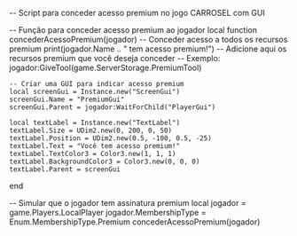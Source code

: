 -- Script para conceder acesso premium no jogo CARROSEL com GUI

-- Função para conceder acesso premium ao jogador
local function concederAcessoPremium(jogador)
    -- Conceder acesso a todos os recursos premium
    print(jogador.Name .. " tem acesso premium!")
    -- Adicione aqui os recursos premium que você deseja conceder
    -- Exemplo: jogador:GiveTool(game.ServerStorage.PremiumTool)
    
    -- Criar uma GUI para indicar acesso premium
    local screenGui = Instance.new("ScreenGui")
    screenGui.Name = "PremiumGui"
    screenGui.Parent = jogador:WaitForChild("PlayerGui")
    
    local textLabel = Instance.new("TextLabel")
    textLabel.Size = UDim2.new(0, 200, 0, 50)
    textLabel.Position = UDim2.new(0.5, -100, 0.5, -25)
    textLabel.Text = "Você tem acesso premium!"
    textLabel.TextColor3 = Color3.new(1, 1, 1)
    textLabel.BackgroundColor3 = Color3.new(0, 0, 0)
    textLabel.Parent = screenGui
end

-- Simular que o jogador tem assinatura premium
local jogador = game.Players.LocalPlayer
jogador.MembershipType = Enum.MembershipType.Premium
concederAcessoPremium(jogador)
